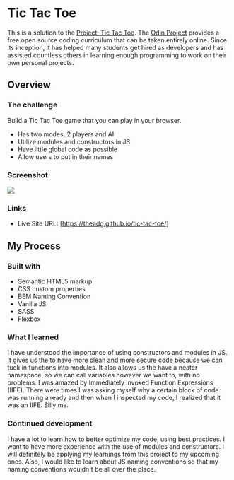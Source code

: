 # Tic Tac Toe

This is a solution to the [Project: Tic Tac Toe](https://www.theodinproject.com/lessons/node-path-javascript-tic-tac-toe). The [Odin Project](https://www.theodinproject.com/about) provides a free open source coding curriculum that can be taken entirely online. Since its inception, it has helped many students get hired as developers and has assisted countless others in learning enough programming to work on their own personal projects.

## Overview

### The challenge

Build a Tic Tac Toe game that you can play in your browser.

- Has two modes, 2 players and AI
- Utilize modules and constructors in JS
- Have little global code as possible
- Allow users to put in their names

### Screenshot

![](./adg-library.png)

### Links

- Live Site URL: [https://theadg.github.io/tic-tac-toe/]

## My Process

### Built with

- Semantic HTML5 markup
- CSS custom properties
- BEM Naming Convention
- Vanilla JS
- SASS
- Flexbox

### What I learned

I have understood the importance of using constructors and modules in JS. It gives us the to have more clean and more secure code because we can tuck in functions into modules. It also allows us the have a neater namespace, so we can call variables however we want to, with no problems. I was amazed by Immediately Invoked Function Expressions (IIFE). There were times I was asking myself why a certain block of code was running already and then when I inspected my code, I realized that it was an IIFE. Silly me.

### Continued development

I have a lot to learn how to better optimize my code, using best practices. I want to have more experience with the use of modules and constructors. I will definitely be applying my learnings from this project to my upcoming ones. Also, I would like to learn about JS naming conventions so that my naming conventions wouldn't be all over the place.
